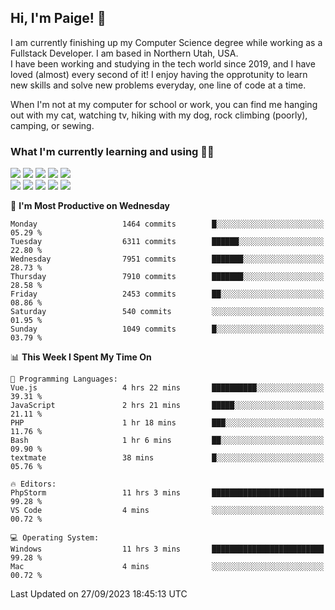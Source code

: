 ## Hi, I'm Paige! :vulcan_salute:

I am currently finishing up my Computer Science degree while working as a Fullstack Developer. I am based in Northern Utah, USA. \
I have been working and studying in the tech world since 2019, and I have loved (almost) every second of it! I enjoy having the opprotunity to learn new skills and solve new problems everyday, one line of code at a time.  

When I'm not at my computer for school or work, you can find me hanging out with my cat, watching tv, hiking with my dog, rock climbing (poorly), camping, or sewing.  

### What I'm currently learning and using :woman_technologist:
![](https://img.shields.io/badge/Laravel-FF2D20?style=for-the-badge&logo=laravel&logoColor=white) 
![](https://img.shields.io/badge/PHP-777BB4?style=for-the-badge&logo=php&logoColor=white)
![](https://img.shields.io/badge/Vue.js-35495E?style=for-the-badge&logo=vuedotjs&logoColor=4FC08D) 
![](https://img.shields.io/badge/MySQL-005C84?style=for-the-badge&logo=mysql&logoColor=white) 
![](https://img.shields.io/badge/Tailwind_CSS-38B2AC?style=for-the-badge&logo=tailwind-css&logoColor=white) \
![](https://img.shields.io/badge/Python-FFD43B?style=for-the-badge&logo=python&logoColor=blue)
![](https://img.shields.io/badge/Django-092E20?style=for-the-badge&logo=django&logoColor=green)
![](https://img.shields.io/badge/Kotlin-0095D5?&style=for-the-badge&logo=kotlin&logoColor=white)
![](https://img.shields.io/badge/Java-ED8B00?style=for-the-badge&logo=java&logoColor=white)
![](https://img.shields.io/badge/Haskell-5D4F85?style=for-the-badge&logo=haskell&logoColor=white) 

<!--START_SECTION:waka-->
📅 **I'm Most Productive on Wednesday** 

```text
Monday                   1464 commits        █░░░░░░░░░░░░░░░░░░░░░░░░   05.29 % 
Tuesday                  6311 commits        ██████░░░░░░░░░░░░░░░░░░░   22.80 % 
Wednesday                7951 commits        ███████░░░░░░░░░░░░░░░░░░   28.73 % 
Thursday                 7910 commits        ███████░░░░░░░░░░░░░░░░░░   28.58 % 
Friday                   2453 commits        ██░░░░░░░░░░░░░░░░░░░░░░░   08.86 % 
Saturday                 540 commits         ░░░░░░░░░░░░░░░░░░░░░░░░░   01.95 % 
Sunday                   1049 commits        █░░░░░░░░░░░░░░░░░░░░░░░░   03.79 % 
```


📊 **This Week I Spent My Time On** 

```text
💬 Programming Languages: 
Vue.js                   4 hrs 22 mins       ██████████░░░░░░░░░░░░░░░   39.31 % 
JavaScript               2 hrs 21 mins       █████░░░░░░░░░░░░░░░░░░░░   21.11 % 
PHP                      1 hr 18 mins        ███░░░░░░░░░░░░░░░░░░░░░░   11.76 % 
Bash                     1 hr 6 mins         ██░░░░░░░░░░░░░░░░░░░░░░░   09.90 % 
textmate                 38 mins             █░░░░░░░░░░░░░░░░░░░░░░░░   05.76 % 

🔥 Editors: 
PhpStorm                 11 hrs 3 mins       █████████████████████████   99.28 % 
VS Code                  4 mins              ░░░░░░░░░░░░░░░░░░░░░░░░░   00.72 % 

💻 Operating System: 
Windows                  11 hrs 3 mins       █████████████████████████   99.28 % 
Mac                      4 mins              ░░░░░░░░░░░░░░░░░░░░░░░░░   00.72 % 
```


 Last Updated on 27/09/2023 18:45:13 UTC
<!--END_SECTION:waka-->
